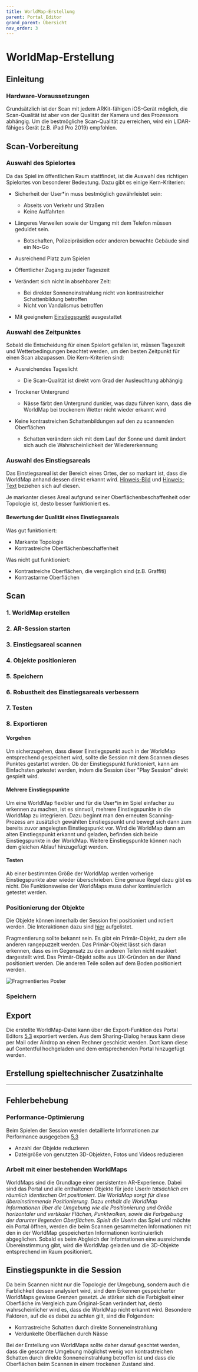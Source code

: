 ```yaml
---
title: WorldMap-Erstellung
parent: Portal Editor
grand_parent: Übersicht
nav_order: 3
---
```


# WorldMap-Erstellung

## Einleitung

### Hardware-Voraussetzungen
Grundsätzlich ist der Scan mit jedem ARKit-fähigen iOS-Gerät möglich, die Scan-Qualität ist aber von der Qualität der Kamera und des Prozessors abhängig. Um die bestmögliche Scan-Qualität zu erreichen, wird ein LIDAR-fähiges Gerät (z.B. iPad Pro 2019) empfohlen.


## Scan-Vorbereitung

### Auswahl des Spielortes

Da das Spiel im öffentlichen Raum stattfindet, ist die Auswahl des richtigen Spielortes von besonderer Bedeutung.
Dazu gibt es einige Kern-Kriterien:

- Sicherheit der User*in muss bestmöglich gewährleistet sein:
  - Abseits von Verkehr und Straßen
  - Keine Auffahrten

- Längeres Verweilen sowie der Umgang mit dem Telefon müssen geduldet sein.
  - Botschaften, Polizeipräsidien oder anderen bewachte Gebäude sind ein No-Go

- Ausreichend Platz zum Spielen

- Öffentlicher Zugang zu jeder Tageszeit

- Verändert sich nicht in absehbarer Zeit:
  - Bei direkter Sonneneinstrahlung nicht von kontrastreicher Schattenbildung betroffen
  - Nicht von Vandalismus betroffen

- Mit geeignetem [Einstiegspunkt](3.3-worldmap-erstellung.html#einstiegspunkt-definieren) ausgestattet


### Auswahl des Zeitpunktes
Sobald die Entscheidung für einen Spielort gefallen ist, müssen Tageszeit und Wetterbedingungen beachtet werden, um den besten Zeitpunkt für einen Scan abzupassen.  Die Kern-Kriterien sind:

- Ausreichendes Tageslicht
  - Die Scan-Qualität ist direkt vom Grad der Ausleuchtung abhängig

- Trockener Untergrund
  - Nässe färbt den Untergrund dunkler, was dazu führen kann, dass die WorldMap bei trockenem Wetter nicht wieder erkannt wird

- Keine kontrastreichen Schattenbildungen auf den zu scannenden Oberflächen
  - Schatten verändern sich mit dem Lauf der Sonne und damit ändert sich auch die Wahrscheinlichkeit der Wiedererkennung


### Auswahl des Einstiegsareals

Das Einstiegsareal ist der Bereich eines Ortes, der so markant ist, dass die WorldMap anhand dessen direkt erkannt wird.
[Hinweis-Bild](https://ekkip.github.io/zwanzig-ar-doc/2.2-cms-struktur.html#hint-image-contentful-media-asset) und [Hinweis-Text](https://ekkip.github.io/zwanzig-ar-doc/2.2-cms-struktur.html#hint-text-text) beziehen sich auf diesen.

Je markanter dieses Areal aufgrund seiner Oberflächenbeschaffenheit oder Topologie ist, desto besser funktioniert es.


#### Bewertung der Qualität eines Einstiegsareals

Was gut funktioniert:
* Markante Topologie
* Kontrastreiche Oberflächenbeschaffenheit

Was nicht gut funktioniert:
* Kontrastreiche Oberflächen, die vergänglich sind (z.B. Graffiti)
* Kontrastarme Oberflächen


## Scan

### 1. WorldMap erstellen


### 2. AR-Session starten


### 3. Einstiegsareal scannen


### 4. Objekte positionieren


### 5. Speichern


### 6. Robustheit des Einstiegsareals verbessern


### 7. Testen


### 8. Exportieren




#### Vorgehen

Um sicherzugehen, dass dieser Einstiegspunkt auch in der WorldMap entsprechend gespeichert wird, sollte die Session mit dem Scannen dieses Punktes gestartet werden. Ob der Einstiegspunkt funktioniert, kann am Einfachsten getestet werden, indem die Session über "Play Session" direkt gespielt wird.


#### Mehrere Einstiegspunkte

Um eine WorldMap flexibler und für die User*in im Spiel einfacher zu erkennen zu machen, ist es sinnvoll, mehrere Einstiegspunkte in die WorldMap zu integrieren. Dazu beginnt man den erneuten Scanning-Prozess am zusätzlich gewählten Einstiegspunkt und bewegt sich dann zum bereits zuvor angelegten Einstiegspunkt vor. Wird die WorldMap dann am alten Einstiegspunkt erkannt und geladen, befinden sich beide Einstiegspunkte in der WorldMap. Weitere Einstiegspunkte können nach dem gleichen Ablauf hinzugefügt werden.

#### Testen

Ab einer bestimmten Größe der WorldMap werden vorherige Einstiegspunkte aber wieder überschrieben. Eine genaue Regel dazu gibt es nicht. Die Funktionsweise der WorldMaps muss daher kontinuierlich getestet werden.


### Positionierung der Objekte
Die Objekte können innerhalb der Session frei positioniert und rotiert werden.
Die Interaktionen dazu sind [hier](3.2-app-aufbau.html#ar-session) aufgelistet.

Fragmentierung sollte bekannt sein. Es gibt ein Primär-Objekt, zu dem alle anderen rangepuzzelt werden. Das Primär-Objekt lässt sich daran erkennen, dass es im Gegensatz zu den anderen Teilen nicht maskiert dargestellt wird. Das Primär-Objekt sollte aus UX-Gründen an der Wand positioniert werden. Die anderen Teile sollen auf dem Boden positioniert werden.

![Fragmentiertes Poster](/img/pe_fragment.png)

### Speichern


## Export
Die erstellte WorldMap-Datei kann über die Export-Funktion des Portal Editors [5.3](3.2-app-aufbau.html#worldmap-details) exportiert werden. Aus dem Sharing-Dialog heraus kann diese per Mail oder Airdrop an einen Rechner geschickt werden.
Dort kann diese auf Contentful hochgeladen und dem entsprechenden Portal hinzugefügt werden.

## Erstellung spieltechnischer Zusatzinhalte


---

## Fehlerbehebung

### Performance-Optimierung

Beim Spielen der Session werden detaillierte Informationen zur Performance ausgegeben [5.3](3.2-benutzung.html#ar-session)

- Anzahl der Objekte reduzieren
- Dateigröße von genutzten 3D-Objekten, Fotos und Videos reduzieren
















### Arbeit mit einer bestehenden WorldMaps

WorldMaps sind die Grundlage einer persistenten AR-Experience. Dabei sind das Portal und alle enthaltenen Objekte für jede User*in tatsächlich am räumlich identischen Ort positioniert. Die WorldMap sorgt für diese übereinstimmende Positionierung. Dazu enthält die WorldMap Informationen über die Umgebung wie die Positionierung und Größe horizontaler und vertikaler Flächen, Punktwolken, sowie die Farbgebung der darunter liegenden Oberflächen. Spielt die User*in das Spiel und möchte ein Portal öffnen, werden die beim Scannen gesammelten Informationen mit den in der WorldMap gespeicherten Informationen kontinuierlich abgeglichen. Sobald es beim Abgleich der Informationen eine ausreichende Übereinstimmung gibt, wird die WorldMap geladen und die 3D-Objekte entsprechend im Raum positioniert.


## Einstiegspunkte in die Session






Da beim Scannen nicht nur die Topologie der Umgebung, sondern auch die Farblichkeit dessen analysiert wird, sind dem Erkennen gespeicherter WorldMaps gewisse Grenzen gesetzt. Je stärker sich die Farbigkeit einer Oberfläche im Vergleich zum Original-Scan verändert hat, desto wahrscheinlicher wird es, dass die WorldMap nicht erkannt wird. Besondere Faktoren, auf die es dabei zu achten gilt, sind die Folgenden:
* Kontrastreiche Schatten durch direkte Sonneneinstrahlung
* Verdunkelte Oberflächen durch Nässe

Bei der Erstellung von WorldMaps sollte daher darauf geachtet werden, dass die gescannte Umgebung möglichst wenig von kontrastreichen Schatten durch direkte Sonneneinstrahlung betroffen ist und dass die Oberflächen beim Scannen in einem trockenen Zustand sind.
